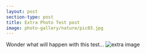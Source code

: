 ```yaml
---
layout: post
section-type: post
title: Extra Photo Test post
image: photo-gallery/nature/pic03.jpg
---
```


Wonder what will happen with this test...
![extra image](https://aokice.github.io/img/photo-gallery/nature/pic06.jpg)
